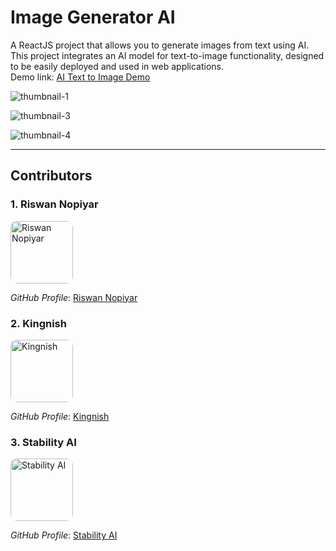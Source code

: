 # Image Generator AI

A ReactJS project that allows you to generate images from text using AI. This project integrates an AI model for text-to-image functionality, designed to be easily deployed and used in web applications.
<br>
Demo link: <a href="https://riswan-nopiyar.github.io/Ai-Text-To-Image-Reactjs-HG/" target="_blank">AI Text to Image Demo</a>


![thumbnail-1](https://github.com/user-attachments/assets/d5e05289-1fbf-4778-a9eb-549149b2f230)

![thumbnail-3](https://github.com/user-attachments/assets/0c819e0a-16f1-4bdc-877d-ceb610481db5)

![thumbnail-4](https://github.com/user-attachments/assets/5a9fad94-2442-47b2-8d26-26eecd064948)

---

## Contributors

### 1. **Riswan Nopiyar**
<img src="https://avatars.githubusercontent.com/u/103617674?v=4" alt="Riswan Nopiyar" width="100" height="100" style="border-radius: 10px;">

*GitHub Profile*: [Riswan Nopiyar](https://github.com/Riswan-Nopiyar)

### 2. **Kingnish**
<img src="https://avatars.githubusercontent.com/u/167524748?v=4" alt="Kingnish" width="100" height="100" style="border-radius: 10px;">

*GitHub Profile*: [Kingnish](https://github.com/kingnish24)

### 3. **Stability AI**
<img src="https://avatars.githubusercontent.com/u/100950301?s=200&v=4" alt="Stability AI" width="100" height="100" style="border-radius: 10px;">

*GitHub Profile*: [Stability AI](https://github.com/Stability-AI)
